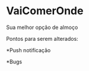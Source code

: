 VaiComerOnde
=======================

Sua melhor opção de almoço

Pontos para serem alterados:

*Push notificação

*Bugs
